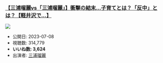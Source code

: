 ### [【三浦瑠麗vs「三浦瑠麗」】衝撃の結末…子育てとは？「反中」とは？【軽井沢で…】](https://www.youtube.com/watch?v=qzcZmNi5HVs)
[![](https://img.youtube.com/vi/qzcZmNi5HVs/sddefault.jpg)](https://www.youtube.com/watch?v=qzcZmNi5HVs)
-   公開日: 2023-07-08
-   視聴数: 314,779
-   **いいね数: 3,624**
-   出演者: [三浦瑠麗](/rehacq_fan/people/三浦瑠麗 "wikilink")
